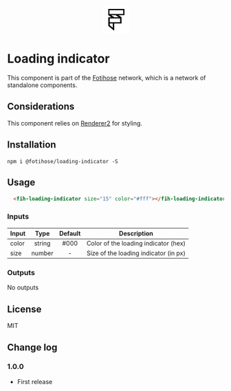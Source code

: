<p align="center">
 <img width="65px" height="65px" src="https://github.com/halloverden/fotihose/blob/main/src/assets/logo/logo_black_500x500.png" alt="logo" >
</p>

# Loading indicator

This component is part of the [Fotihose](https://github.com/halloverden/fotihose) network, which is a network of standalone components.

## Considerations
This component relies on [Renderer2](https://angular.io/api/core/Renderer2) for styling.

## Installation
```
npm i @fotihose/loading-indicator -S
```

## Usage
```html
  <fih-loading-indicator size="15" color="#fff"></fih-loading-indicator>
```

### Inputs

| Input | Type    | Default | Description |
|-------|:-------:|:-------:|:-----------:|
| color | string  | #000    | Color of the loading indicator (hex)
| size  | number  | -       | Size of the loading indicator (in px)

### Outputs

No outputs

## License
MIT

## Change log

### 1.0.0
- First release
